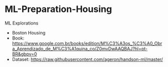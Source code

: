 # ML-Preparation-Housing
ML Explorations
- Boston Housing
- Book: https://www.google.com.br/books/edition/M%C3%A3os_%C3%A0_Obra_Aprendizado_de_M%C3%A1quina_co/Z0mvDwAAQBAJ?hl=pt-BR&gbpv=0
- Dataset: https://raw.githubusercontent.com/ageron/handson-ml/master/
